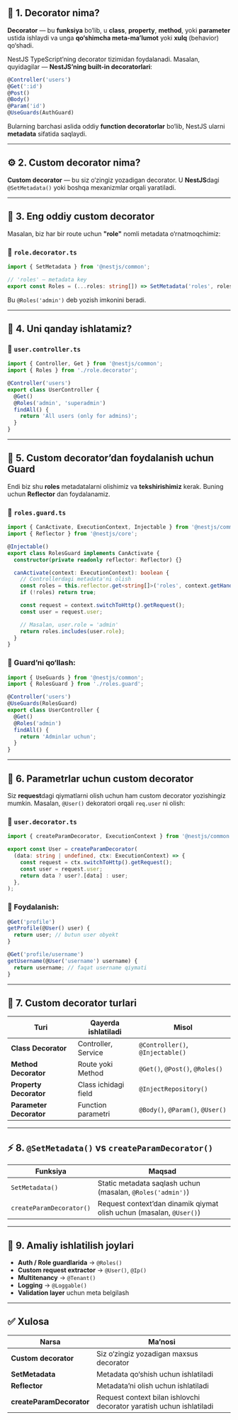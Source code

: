 ## 🧩 1. Decorator nima?

**Decorator** — bu **funksiya** bo‘lib, u **class**, **property**, **method**, yoki **parameter** ustida ishlaydi va unga **qo‘shimcha meta-ma’lumot** yoki **xulq** (behavior) qo‘shadi.

NestJS TypeScript’ning decorator tizimidan foydalanadi.
Masalan, quyidagilar — **NestJS’ning built-in decoratorlari**:

```ts
@Controller('users')
@Get(':id')
@Post()
@Body()
@Param('id')
@UseGuards(AuthGuard)
```

Bularning barchasi aslida oddiy **function decoratorlar** bo‘lib, NestJS ularni **metadata** sifatida saqlaydi.

---

## ⚙️ 2. Custom decorator nima?

**Custom decorator** — bu siz o‘zingiz yozadigan decorator.
U **NestJS**dagi `@SetMetadata()` yoki boshqa mexanizmlar orqali yaratiladi.

---

## 🧠 3. Eng oddiy custom decorator

Masalan, biz har bir route uchun **"role"** nomli metadata o‘rnatmoqchimiz:

### 🔹 `role.decorator.ts`

```ts
import { SetMetadata } from '@nestjs/common';

// 'roles' — metadata key
export const Roles = (...roles: string[]) => SetMetadata('roles', roles);
```

Bu `@Roles('admin')` deb yozish imkonini beradi.

---

## 🧩 4. Uni qanday ishlatamiz?

### 🔹 `user.controller.ts`

```ts
import { Controller, Get } from '@nestjs/common';
import { Roles } from './role.decorator';

@Controller('users')
export class UserController {
  @Get()
  @Roles('admin', 'superadmin')
  findAll() {
    return 'All users (only for admins)';
  }
}
```

---

## 🔐 5. Custom decorator’dan foydalanish uchun Guard

Endi biz shu **roles** metadatalarni olishimiz va **tekshirishimiz** kerak.
Buning uchun **Reflector** dan foydalanamiz.

### 🔹 `roles.guard.ts`

```ts
import { CanActivate, ExecutionContext, Injectable } from '@nestjs/common';
import { Reflector } from '@nestjs/core';

@Injectable()
export class RolesGuard implements CanActivate {
  constructor(private readonly reflector: Reflector) {}

  canActivate(context: ExecutionContext): boolean {
    // Controllerdagi metadata'ni olish
    const roles = this.reflector.get<string[]>('roles', context.getHandler());
    if (!roles) return true;

    const request = context.switchToHttp().getRequest();
    const user = request.user;

    // Masalan, user.role = 'admin'
    return roles.includes(user.role);
  }
}
```

### 🔹 Guard’ni qo‘llash:

```ts
import { UseGuards } from '@nestjs/common';
import { RolesGuard } from './roles.guard';

@Controller('users')
@UseGuards(RolesGuard)
export class UserController {
  @Get()
  @Roles('admin')
  findAll() {
    return 'Adminlar uchun';
  }
}
```

---

## 🧱 6. Parametrlar uchun custom decorator

Siz **request**dagi qiymatlarni olish uchun ham custom decorator yozishingiz mumkin.
Masalan, `@User()` dekoratori orqali `req.user` ni olish:

### 🔹 `user.decorator.ts`

```ts
import { createParamDecorator, ExecutionContext } from '@nestjs/common';

export const User = createParamDecorator(
  (data: string | undefined, ctx: ExecutionContext) => {
    const request = ctx.switchToHttp().getRequest();
    const user = request.user;
    return data ? user?.[data] : user;
  },
);
```

### 🔹 Foydalanish:

```ts
@Get('profile')
getProfile(@User() user) {
  return user; // butun user obyekt
}

@Get('profile/username')
getUsername(@User('username') username) {
  return username; // faqat username qiymati
}
```

---

## 🧩 7. Custom decorator turlari

| Turi                    | Qayerda ishlatiladi  | Misol                            |
| ----------------------- | -------------------- | -------------------------------- |
| **Class Decorator**     | Controller, Service  | `@Controller()`, `@Injectable()` |
| **Method Decorator**    | Route yoki Method    | `@Get()`, `@Post()`, `@Roles()`  |
| **Property Decorator**  | Class ichidagi field | `@InjectRepository()`            |
| **Parameter Decorator** | Function parametri   | `@Body()`, `@Param()`, `@User()` |

---

## ⚡️ 8. `@SetMetadata()` vs `createParamDecorator()`

| Funksiya                 | Maqsad                                                              |
| ------------------------ | ------------------------------------------------------------------- |
| `SetMetadata()`          | Static metadata saqlash uchun (masalan, `@Roles('admin')`)          |
| `createParamDecorator()` | Request context’dan dinamik qiymat olish uchun (masalan, `@User()`) |

---

## 🧠 9. Amaliy ishlatilish joylari

* **Auth / Role guardlarida** → `@Roles()`
* **Custom request extractor** → `@User()`, `@Ip()`
* **Multitenancy** → `@Tenant()`
* **Logging** → `@Loggable()`
* **Validation layer** uchun meta belgilash

---

## ✅ Xulosa

| Narsa                    | Ma’nosi                                                              |
| ------------------------ | -------------------------------------------------------------------- |
| **Custom decorator**     | Siz o‘zingiz yozadigan maxsus decorator                              |
| **SetMetadata**          | Metadata qo‘shish uchun ishlatiladi                                  |
| **Reflector**            | Metadata’ni olish uchun ishlatiladi                                  |
| **createParamDecorator** | Request context bilan ishlovchi decorator yaratish uchun ishlatiladi |

